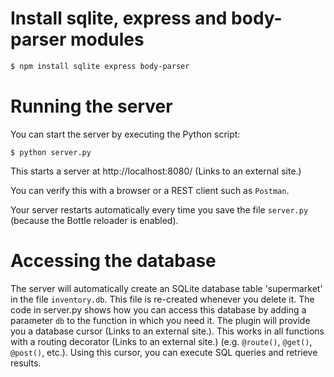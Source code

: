# Install sqlite, express and body-parser modules

```bash
$ npm install sqlite express body-parser
```

# Running the server

You can start the server by executing the Python script:
```
$ python server.py
```

This starts a server at http://localhost:8080/ (Links to an external site.)

You can verify this with a browser or a REST client such as `Postman`.

Your server restarts automatically every time you save the file `server.py` (because the Bottle reloader is enabled).


# Accessing the database

The server will automatically create an SQLite database table 'supermarket' in the file `inventory.db`.
This file is re-created whenever you delete it. The code in server.py shows how you can access this database by adding a parameter `db` to the function in which you need it. The plugin will provide you a database cursor (Links to an external site.). This works in all functions with a routing decorator (Links to an external site.) (e.g. `@route()`, `@get()`, `@post()`, etc.). Using this cursor, you can execute SQL queries and retrieve results.
